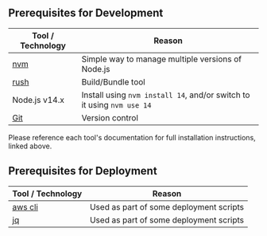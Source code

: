 ## Prerequisites for Development

Tool / Technology | Reason
---|---
[nvm](https://github.com/nvm-sh/nvm#installing-and-updating) | Simple way to manage multiple versions of Node.js
[rush](https://rushjs.io/pages/developer/new_developer/) | Build/Bundle tool
Node.js v14.x | Install using `nvm install 14`, and/or switch to it using `nvm use 14`
[Git](https://git-scm.com/book/en/v2/Getting-Started-Installing-Git) | Version control

Please reference each tool's documentation for full installation instructions, linked above.

## Prerequisites for Deployment
Tool / Technology | Reason
---|---
[aws cli](http://docs.aws.amazon.com/cli/latest/userguide/installing.html) | Used as part of some deployment scripts
[jq](https://stedolan.github.io/jq/download/) | Used as part of some deployment scripts
